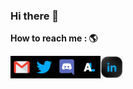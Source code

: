 ### Hi there 👋


**How to reach me : 🌎**

[<img align="left" alt="gmail" width="36px" src="icons/gmail.png"/>](mailto:vminhdds@gmail.com)
[<img align="left" alt="twitter" width="36px" src="icons/twitter.png" />](https://twitter.com/vminhdev)
[<img align="left" alt="discord" width="36px" src="icons/discord.png" />](https://discordapp.com/users/685055506884198400/)
[<img align="left" alt="anilist" width="36px" src="icons/anilist.png" />](https://anilist.co/user/conal/)
[<img align="left" alt="linkedin" width="36px" src="icons/in.png" />](https://www.linkedin.com/in/minhconaldds/)
<br /><br /><br />

<!--
Here are some ideas to get you started:

- 🔭 I’m currently working on ...
- 🌱 I’m currently learning ...
- 👯 I’m looking to collaborate on ...
- 🤔 I’m looking for help with ...
- 📫 How to reach me: ...
- ⚡ Fun fact: ...
-->
